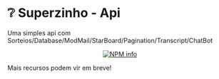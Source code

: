 # ❔ Superzinho - Api

Uma simples api com Sorteios/Database/ModMail/StarBoard/Pagination/Transcript/ChatBot

<div align="center">
  <p>
    <a href="https://nodei.co/npm/superzinho-api
/"><img src="https://nodei.co/npm/superzinho-api.png?downloads=true&stars=true" alt="NPM info" /></a>
  </p>
</div>

Mais recursos podem vir em breve!
